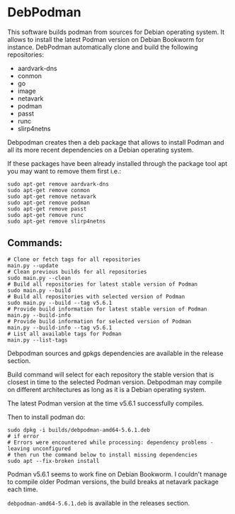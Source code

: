 # DebPodman

This software builds podman from sources for Debian operating system. It allows to install the latest Podman version on Debian Bookworm for instance. DebPodman automatically clone and build the following repositories: 
- aardvark-dns
- conmon
- go
- image
- netavark
- podman
- passt
- runc
- slirp4netns

Debpodman creates then a deb package that allows to install Podman and all its more recent dependencies on a Debian operating system.

If these packages have been already installed through the package tool apt you may want to remove them first i.e.:
```shell
sudo apt-get remove aardvark-dns
sudo apt-get remove conmon
sudo apt-get remove netavark
sudo apt-get remove podman
sudo apt-get remove passt
sudo apt-get remove runc
sudo apt-get remove slirp4netns
```

## Commands:

```shell
# Clone or fetch tags for all repositories
main.py --update
# Clean previous builds for all repositories
sudo main.py --clean
# Build all repositories for latest stable version of Podman
sudo main.py --build
# Build all repositories with selected version of Podman
sudo main.py --build --tag v5.6.1
# Provide build information for latest stable version of Podman
main.py --build-info
# Provide build information for selected version of Podman
main.py --build-info --tag v5.6.1
# List all available tags for Podman
main.py --list-tags
```

Debpodman sources and gpkgs dependencies are available in the release section.

Build command will select for each repository the stable version that is closest in time to the selected Podman version.
Debpodman may compile on different architectures as long as it is a Debian operating system.

The latest Podman version at the time v5.6.1 successfully compiles.

Then to install podman do:
```shell
sudo dpkg -i builds/debpodman-amd64-5.6.1.deb
# if error 
# Errors were encountered while processing: dependency problems - leaving unconfigured
# then run the command below to install missing dependencies
sudo apt --fix-broken install
```

Podman v5.6.1 seems to work fine on Debian Bookworm. I couldn't manage to compile older Podman versions, the build breaks at netavark package each time.

`debpodman-amd64-5.6.1.deb` is available in the releases section. 
